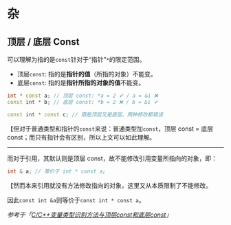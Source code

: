 # 杂

## 顶层 / 底层 Const

可以理解为指的是`const`针对于“指针”`*`的限定范围。

* 顶层`const`: 指的是**指针的值**（所指的对象）不能变。
* 底层`const`: 指的是**指针所指的对象的值**不能变。

```c++
int * const a; // 顶层 const: *a = 2 ✔ / a = &i ❌
const int * b; // 底层 const: *b = 2 ❌ / b = &i ✔

const int * const c; // 既是顶层又是底层，两种修改都错误
```

【但对于普通类型和指针的`const`来说：普通类型加`const`，顶层 const = 底层 const；而只有指针会有区别，所以上文可以如此理解。

---

而对于引用，其默认则是顶层 const，故不能修改引用变量所指向的对象，即：

```c++
int & a; // 等价于 int * const a;
```

【然而本来引用就没有方法修改指向的对象，这里又从本质限制了不能修改。

因此`const int &a`则等价于`const int * const a`。

*参考于「[C/C++变量类型识别方法与顶层const和底层const](https://zhuanlan.zhihu.com/p/341431827)」*
